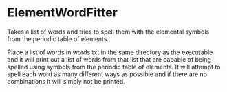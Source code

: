 # ElementWordFitter
Takes a list of words and tries to spell them with the elemental symbols from the periodic table of elements.

Place a list of words in words.txt in the same directory as the executable and it will print out a list of words from that list that are capable of being spelled using symbols from the periodic table of elements. It will attempt to spell each word as many different ways as possible and if there are no combinations it will simply not be printed.
